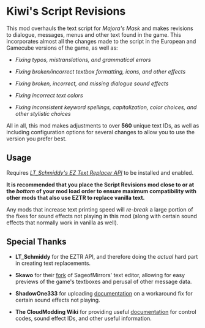 # Kiwi's Script Revisions
This mod overhauls the text script for *Majora's Mask* and makes revisions to dialogue, messages, menus and other text found in the game. This incorporates almost all the changes made to the script in the European and Gamecube versions of the game, as well as:

 - *Fixing typos, mistranslations, and grammatical errors*
   
  - *Fixing broken/incorrect textbox formatting, icons, and other effects*
   
  - *Fixing broken, incorrect, and missing dialogue sound effects*
   
  - *Fixing incorrect text colors*
   
   - *Fixing inconsistent keyword spellings, capitalization, color choices,
   and other stylistic choices*

All in all, this mod makes adjustments to over **560** unique text IDs, as well as including configuration options for several changes to allow you to use the version you prefer best.


## Usage
Requires [*LT_Schmiddy's EZ Text Replacer API*](https://thunderstore.io/c/zelda-64-recompiled/p/LT_Schmiddy/EZ_Text_Replacer_API/) to be installed and enabled.

**It is recommended that you place the Script Revisions mod close to or at the *bottom* of your mod load order to ensure maximum compatibility with other mods that also use EZTR to replace vanilla text.**

Any mods that increase text printing speed will *re-break* a large portion of the fixes for sound effects not playing in this mod (along with certain sound effects that normally work in vanilla as well).

## Special Thanks
- **LT_Schmiddy** for the EZTR API, and therefore doing the *actual* hard part in creating text replacements. 

- **Skawo** for their [fork](https://github.com/skawo/Zelda64-Text-Editor) of SageofMirrors' text editor, allowing for easy previews of the game's textboxes and perusal of other message data.

- **ShadowOne333** for uploading [documentation](https://github.com/ShadowOne333/Zelda64-Redux-Documentation/blob/master/Majora%27s%20Mask/Redux%20Assets/Text/Changes.txt) on a workaround fix for certain sound effects not playing.

- **The CloudModding Wiki** for providing useful [documentation](https://wiki.cloudmodding.com/mm/Text_Format) for control codes, sound effect IDs, and other useful information.
